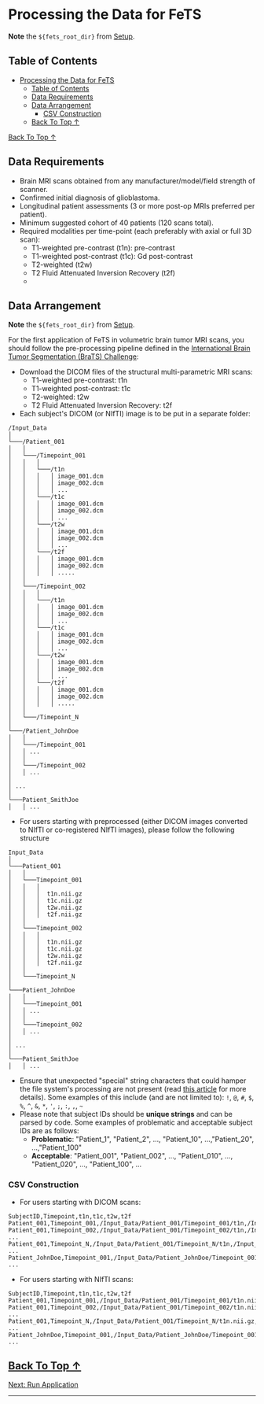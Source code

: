 # Processing the Data for FeTS

**Note** the `${fets_root_dir}` from [Setup](./setup.md#set-up-the-environment).

## Table of Contents
- [Processing the Data for FeTS](#processing-the-data-for-fets)
  - [Table of Contents](#table-of-contents)
  - [Data Requirements](#data-requirements)
  - [Data Arrangement](#data-arrangement)
    - [CSV Construction](#csv-construction)
  - [Back To Top ↑](#back-to-top-)

[Back To Top &uarr;](#table-of-contents)

## Data Requirements

- Brain MRI scans obtained from any manufacturer/model/field strength of scanner.
- Confirmed initial diagnosis of glioblastoma.
- Longitudinal patient assessments (3 or more post-op MRIs preferred per patient).
- Minimum suggested cohort of 40 patients (120 scans total).
- Required modalities per time-point (each preferably with axial or full 3D scan):
  - T1-weighted pre-contrast (t1n): pre-contrast
  - T1-weighted post-contrast (t1c): Gd post-contrast
  - T2-weighted (t2w)
  - T2 Fluid Attenuated Inversion Recovery (t2f)
  - 
## Data Arrangement

**Note** the `${fets_root_dir}` from [Setup](./setup.md#set-up-the-environment).

For the first application of FeTS in volumetric brain tumor MRI scans, you should follow the pre-processing pipeline defined in the [International Brain Tumor Segmentation (BraTS) Challenge](http://braintumorsegmentation.org/):
- Download the DICOM files of the structural multi-parametric MRI scans:
  - T1-weighted pre-contrast: t1n
  - T1-weighted post-contrast: t1c
  - T2-weighted: t2w
  - T2 Fluid Attenuated Inversion Recovery: t2f
- Each subject's DICOM (or NIfTI) image is to be put in a separate folder:
```
/Input_Data
│
└───/Patient_001
│   │
│   └───/Timepoint_001
│   │   │
│   │   └───/t1n
│   │   │   │ image_001.dcm
│   │   │   │ image_002.dcm
│   │   │   │ ...
│   │   └───/t1c
│   │   │   │ image_001.dcm
│   │   │   │ image_002.dcm
│   │   │   │ ...
│   │   └───/t2w
│   │   │   │ image_001.dcm
│   │   │   │ image_002.dcm
│   │   │   │ ...
│   │   └───/t2f
│   │   │   │ image_001.dcm
│   │   │   │ image_002.dcm
│   │   │   │ .....
│   │
│   └───/Timepoint_002
│   │   │
│   │   └───/t1n
│   │   │   │ image_001.dcm
│   │   │   │ image_002.dcm
│   │   │   │ ...
│   │   └───/t1c
│   │   │   │ image_001.dcm
│   │   │   │ image_002.dcm
│   │   │   │ ...
│   │   └───/t2w
│   │   │   │ image_001.dcm
│   │   │   │ image_002.dcm
│   │   │   │ ...
│   │   └───/t2f
│   │   │   │ image_001.dcm
│   │   │   │ image_002.dcm
│   │   │   │ .....
│   │
│   └───/Timepoint_N
│   
└───/Patient_JohnDoe
│   │
│   └───/Timepoint_001
│   │ ...   
│   │
│   └───/Timepoint_002
│   │ ...   
│   
│ ...   
│   
└───Patient_SmithJoe
│   │ ...
```
- For users starting with preprocessed (either DICOM images converted to NIfTI or co-registered NIfTI images), please follow the following structure
```
Input_Data
│
└───Patient_001
│   │
│   └───Timepoint_001
│   │   │ 
│   │   │  t1n.nii.gz
│   │   │  t1c.nii.gz
│   │   │  t2w.nii.gz
│   │   │  t2f.nii.gz
│   │
│   └───Timepoint_002
│   │   │ 
│   │   │  t1n.nii.gz
│   │   │  t1c.nii.gz
│   │   │  t2w.nii.gz
│   │   │  t2f.nii.gz
│   │
│   └───Timepoint_N
│   
└───Patient_JohnDoe
│   │
│   └───Timepoint_001
│   │ ...   
│   │
│   └───Timepoint_002
│   │ ...   
│   
│ ...   
│   
└───Patient_SmithJoe
│   │ ...
```
- Ensure that unexpected "special" string characters that could hamper the file system's processing are not present (read [this article](https://www.mtu.edu/umc/services/websites/writing/characters-avoid/#:~:text=Illegal%20Filename%20Characters) for more details). Some examples of this include (and are not limited to): `!`, `@`, `#`, `$`, `%`, `^`, `&`, `*`, `'`, `;`, `:`, `,`, `~`
- Please note that subject IDs should be **unique strings** and can be parsed by code. Some examples of problematic and acceptable subject IDs are as follows:
  - **Problematic**: "Patient_1", "Patient_2", ..., "Patient_10", ...,"Patient_20", ...,"Patient_100"
  - **Acceptable**: "Patient_001", "Patient_002", ..., "Patient_010", ..., "Patient_020", ..., "Patient_100", ...

### CSV Construction

- For users starting with DICOM scans:
```
SubjectID,Timepoint,t1n,t1c,t2w,t2f
Patient_001,Timepoint_001,/Input_Data/Patient_001/Timepoint_001/t1n,/Input_Data/Patient_001/Timepoint_001/t1c,/Input_Data/Patient_001/Timepoint_001/t2w,/Input_Data/Patient_001/Timepoint_001/t2f
Patient_001,Timepoint_002,/Input_Data/Patient_001/Timepoint_002/t1n,/Input_Data/Patient_001/Timepoint_002/t1c,/Input_Data/Patient_001/Timepoint_002/t2w,/Input_Data/Patient_001/Timepoint_002/t2f
...
Patient_001,Timepoint_N,/Input_Data/Patient_001/Timepoint_N/t1n,/Input_Data/Patient_001/Timepoint_N/t1c,/Input_Data/Patient_001/Timepoint_N/t2w,/Input_Data/Patient_001/Timepoint_N/t2f
...
Patient_JohnDoe,Timepoint_001,/Input_Data/Patient_JohnDoe/Timepoint_001/t1n,/Input_Data/Patient_JohnDoe/Timepoint_001/t1c,/Input_Data/Patient_JohnDoe/Timepoint_001/t2w,/Input_Data/Patient_JohnDoe/Timepoint_001/t2f
...
```
- For users starting with NIfTI scans:
```
SubjectID,Timepoint,t1n,t1c,t2w,t2f
Patient_001,Timepoint_001,/Input_Data/Patient_001/Timepoint_001/t1n.nii.gz,/Input_Data/Patient_001/Timepoint_001/t1c.nii.gz,/Input_Data/Patient_001/Timepoint_001/t2w.nii.gz,/Input_Data/Patient_001/Timepoint_001/t2f.nii.gz
Patient_001,Timepoint_002,/Input_Data/Patient_001/Timepoint_002/t1n.nii.gz,/Input_Data/Patient_001/Timepoint_002/t1c.nii.gz,/Input_Data/Patient_001/Timepoint_002/t2w.nii.gz,/Input_Data/Patient_001/Timepoint_002/t2f.nii.gz
...
Patient_001,Timepoint_N,/Input_Data/Patient_001/Timepoint_N/t1n.nii.gz,/Input_Data/Patient_001/Timepoint_N/t1c.nii.gz,/Input_Data/Patient_001/Timepoint_N/t2w.nii.gz,/Input_Data/Patient_001/Timepoint_N/t2f.nii.gz
...
Patient_JohnDoe,Timepoint_001,/Input_Data/Patient_JohnDoe/Timepoint_001/t1n.nii.gz,/Input_Data/Patient_JohnDoe/Timepoint_001/t1c.nii.gz,/Input_Data/Patient_JohnDoe/Timepoint_001/t2w.nii.gz,/Input_Data/Patient_JohnDoe/Timepoint_001/t2f.nii.gz
...
```

[Back To Top &uarr;](#table-of-contents)
---
[Next: Run Application](./runningApplication.md)

---
